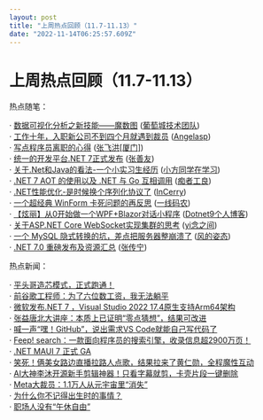 ```yaml
---
layout: post
title: "上周热点回顾（11.7-11.13）"
date: "2022-11-14T06:25:57.609Z"
---
```

上周热点回顾（11.7-11.13）
==================

热点随笔：

· [数据可视化分析之新技能——魔数图](https://www.cnblogs.com/powertoolsteam/archive/2022/11/09/16873567.html) ([葡萄城技术团队](https://www.cnblogs.com/powertoolsteam/))  
· [工作十年，入职新公司不到四个月就遇到裁员](https://www.cnblogs.com/angelasp/archive/2022/11/07/16866105.html) ([Angelasp](https://www.cnblogs.com/angelasp/))  
· [写点程序员离职的心得](https://www.cnblogs.com/jackyfei/archive/2022/11/10/16876279.html) ([张飞洪\[厦门\]](https://www.cnblogs.com/jackyfei/))  
· [统一的开发平台.NET 7正式发布](https://www.cnblogs.com/shanyou/archive/2022/11/09/16871945.html) ([张善友](https://www.cnblogs.com/shanyou/))  
· [关于.Net和Java的看法-一个小实习生经历](https://www.cnblogs.com/xiaofangcode/archive/2022/11/09/16871193.html) ([小方同学在学习](https://www.cnblogs.com/xiaofangcode/))  
· [.NET 7 AOT 的使用以及 .NET 与 Go 互相调用](https://www.cnblogs.com/whuanle/archive/2022/11/10/16875679.html) ([痴者工良](https://www.cnblogs.com/whuanle/))  
· [.NET性能优化-是时候换个序列化协议了](https://www.cnblogs.com/InCerry/archive/2022/11/07/Dotnet-Perf-Opt-Serialization-Protocol.html) ([InCerry](https://www.cnblogs.com/InCerry/))  
· [一个超经典 WinForm 卡死问题的再反思](https://www.cnblogs.com/huangxincheng/archive/2022/11/08/16868486.html) ([一线码农](https://www.cnblogs.com/huangxincheng/))  
· [【炫丽】从0开始做一个WPF+Blazor对话小程序](https://www.cnblogs.com/Dotnet9-com/archive/2022/11/08/16868009.html) ([Dotnet9个人博客](https://www.cnblogs.com/Dotnet9-com/))  
· [关于ASP.NET Core WebSocket实现集群的思考](https://www.cnblogs.com/wucy/archive/2022/11/08/16857160.html) ([yi念之间](https://www.cnblogs.com/wucy/))  
· [一个 MySQL 隐式转换的坑，差点把服务器整崩溃了](https://www.cnblogs.com/fengzheng/archive/2022/11/10/16876158.html) ([风的姿态](https://www.cnblogs.com/fengzheng/))  
· [.NET 7.0 重磅发布及资源汇总](https://www.cnblogs.com/SavionZhang/archive/2022/11/09/16872493.html) ([张传宁](https://www.cnblogs.com/SavionZhang/))

热点新闻：

· [平头哥造芯模式，正式跑通！](https://news.cnblogs.com/n/731136/)  
· [前谷歌工程师：为了六位数工资，我无法躺平](https://news.cnblogs.com/n/731286/)  
· [微软发布.NET 7 ，Visual Studio 2022 17.4原生支持Arm64架构](https://news.cnblogs.com/n/731313/)  
· [张益唐北大讲座：本质上已证明“零点猜想”，结果可改进](https://news.cnblogs.com/n/731238/)  
· [喊一声“嘿！GitHub”，说出需求VS Code就能自己写代码了](https://news.cnblogs.com/n/731487/)  
· [Feep! search：一款面向程序员的搜索引擎，收录信息超2900万页！](https://news.cnblogs.com/n/731448/)  
· [.NET MAUI 7 正式 GA](https://news.cnblogs.com/n/731410/)  
· [笑死！俩美女路边直播拉路人点歌，结果拉来了黄仁勋，全程魔性互动](https://news.cnblogs.com/n/731370/)  
· [AI大神李沐开源新手剪辑神器！只看字幕就剪，卡壳片段一键删除](https://news.cnblogs.com/n/731367/)  
· [Meta大裁员：1.1万人从元宇宙里“消失”](https://news.cnblogs.com/n/731375/)  
· [为什么你不记得出生时的事情？](https://news.cnblogs.com/n/731517/)  
· [职场人没有“午休自由”](https://news.cnblogs.com/n/731137/)